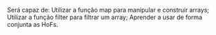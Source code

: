 Será capaz de:
	Utilizar a função map para manipular e construir arrays;
	Utilizar a função filter para filtrar um array;
	Aprender a usar de forma conjunta as HoFs.
